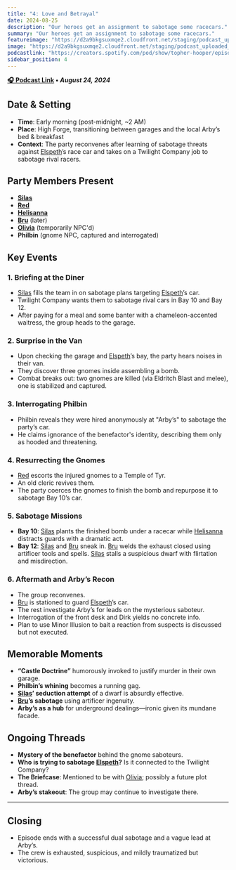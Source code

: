 ```yaml
---
title: "4: Love and Betrayal"
date: 2024-08-25
description: "Our heroes get an assignment to sabotage some racecars."
summary: "Our heroes get an assignment to sabotage some racecars."
featureimage: "https://d2a9bkgsuxmqe2.cloudfront.net/staging/podcast_uploaded_episode400/41448639/41448639-1724609198550-a6f77d20d0c0a.jpg"
image: "https://d2a9bkgsuxmqe2.cloudfront.net/staging/podcast_uploaded_episode400/41448639/41448639-1724609198550-a6f77d20d0c0a.jpg"
podcastlink: "https://creators.spotify.com/pod/show/topher-hooper/episodes/C4-E4-Love-and-Betrayal-e2nji80"
sidebar_position: 4
---
```


**[🎧 Podcast Link](https://creators.spotify.com/pod/show/topher-hooper/episodes/C4-E4-Love-and-Betrayal-e2nji80) • *August 24, 2024***

## Date & Setting
- **Time**: Early morning (post-midnight, ~2 AM)
- **Place**: High Forge, transitioning between garages and the local Arby’s bed & breakfast
- **Context**: The party reconvenes after learning of sabotage threats against [Elspeth](/player-characters/elspeth)’s race car and takes on a Twilight Company job to sabotage rival racers.
## Party Members Present
- **[Silas](/player-characters/silas)**
- **[Red](/player-characters/red)**
- **[Helisanna](/player-characters/helisanna)**
- **[Bru](/player-characters/bru)** (later)
- **[Olivia](/player-characters/olivia)** (temporarily NPC'd)
- **Philbin** (gnome NPC, captured and interrogated)
## Key Events
### 1. **Briefing at the Diner**
- [Silas](/player-characters/silas) fills the team in on sabotage plans targeting [Elspeth](/player-characters/elspeth)’s car.
- Twilight Company wants them to sabotage rival cars in Bay 10 and Bay 12.
- After paying for a meal and some banter with a chameleon-accented waitress, the group heads to the garage.
### 2. **Surprise in the Van**
- Upon checking the garage and [Elspeth](/player-characters/elspeth)’s bay, the party hears noises in their van.
- They discover three gnomes inside assembling a bomb.
- Combat breaks out: two gnomes are killed (via Eldritch Blast and melee), one is stabilized and captured.
### 3. **Interrogating Philbin**
- Philbin reveals they were hired anonymously at "Arby’s" to sabotage the party’s car.
- He claims ignorance of the benefactor's identity, describing them only as hooded and threatening.
### 4. **Resurrecting the Gnomes**
- [Red](/player-characters/red) escorts the injured gnomes to a Temple of Tyr.
- An old cleric revives them.
- The party coerces the gnomes to finish the bomb and repurpose it to sabotage Bay 10’s car.
### 5. **Sabotage Missions**
- **Bay 10**: [Silas](/player-characters/silas) plants the finished bomb under a racecar while [Helisanna](/player-characters/helisanna) distracts guards with a dramatic act.
- **Bay 12**: [Silas](/player-characters/silas) and [Bru](/player-characters/bru) sneak in. [Bru](/player-characters/bru) welds the exhaust closed using artificer tools and spells. [Silas](/player-characters/silas) stalls a suspicious dwarf with flirtation and misdirection.
### 6. **Aftermath and Arby’s Recon**
- The group reconvenes.
- [Bru](/player-characters/bru) is stationed to guard [Elspeth](/player-characters/elspeth)’s car.
- The rest investigate Arby’s for leads on the mysterious saboteur.
- Interrogation of the front desk and Dirk yields no concrete info.
- Plan to use Minor Illusion to bait a reaction from suspects is discussed but not executed.
## Memorable Moments
- **“Castle Doctrine”** humorously invoked to justify murder in their own garage.
- **Philbin’s whining** becomes a running gag.
- **[Silas](/player-characters/silas)’ seduction attempt** of a dwarf is absurdly effective.
- **[Bru](/player-characters/bru)’s sabotage** using artificer ingenuity.
- **Arby’s as a hub** for underground dealings—ironic given its mundane facade.
## Ongoing Threads
- **Mystery of the benefactor** behind the gnome saboteurs.
- **Who is trying to sabotage [Elspeth](/player-characters/elspeth)?** Is it connected to the Twilight Company?
- **The Briefcase**: Mentioned to be with [Olivia](/player-characters/olivia); possibly a future plot thread.
- **Arby’s stakeout**: The group may continue to investigate there.
---
## Closing
- Episode ends with a successful dual sabotage and a vague lead at Arby’s.
- The crew is exhausted, suspicious, and mildly traumatized but victorious.